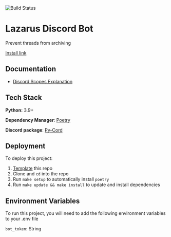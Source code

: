 ![Build Status](https://github.com/dragid10/lazarus-bot/actions/workflows/python-tests.yml/badge.svg)
# Lazarus Discord Bot  

Prevent threads from archiving

[Install link](https://discord.com/api/oauth2/authorize?client_id=965283118477094992&permissions=543582182592&scope=bot%20applications.commands)

## Documentation
- [Discord Scopes Explanation](https://discord.com/developers/docs/topics/oauth2)


## Tech Stack

**Python:** 3.9+

**Dependency Manager**: [Poetry](https://python-poetry.org/)  

**Discord package**: [Py-Cord](https://docs.pycord.dev/en/master/index.html)

## Deployment

To deploy this project:
1. [Template](https://github.com/dragid10/discord-bot-template/generate) this repo
1. Clone and `cd` into the repo
1. Run `make setup` to automatically install `poetry`
1. Run `make update && make install` to update and install dependencies

## Environment Variables

To run this project, you will need to add the following environment variables to your .env file

`bot_token`: String